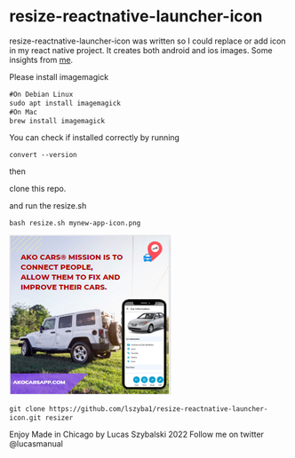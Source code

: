 # resize-reactnative-launcher-icon

resize-reactnative-launcher-icon was written so I could replace or add icon in my react native project. It creates both android and ios images. Some insights from [me](http://wwwhww.news/u/cwSNkeLNXf).

Please install imagemagick
```
#On Debian Linux 
sudo apt install imagemagick
#On Mac 
brew install imagemagick
```
You can check if installed correctly by running 
```
convert --version
```

then

clone this repo.

and run the resize.sh

```
bash resize.sh mynew-app-icon.png
```

[![akocarsapp.com](image.png)](https://akocarsapp.com/?utm_source=github&utm_campaign=icon-resizer)

```
git clone https://github.com/lszyba1/resize-reactnative-launcher-icon.git resizer
```

Enjoy
Made in Chicago by Lucas Szybalski 2022
Follow me on twitter @lucasmanual
